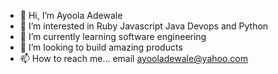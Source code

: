 - 👋 Hi, I’m Ayoola Adewale
- 👀 I’m interested in Ruby Javascript Java Devops and Python
- 🌱 I’m currently learning software engineering
- 💞️ I’m looking to build amazing products
- 📫 How to reach me... email ayooladewale@yahoo.com

<!---
ayoolaadewale/ayoolaadewale is a ✨ special ✨ repository because its `README.md` (this file) appears on your GitHub profile.
You can click the Preview link to take a look at your changes.
--->

